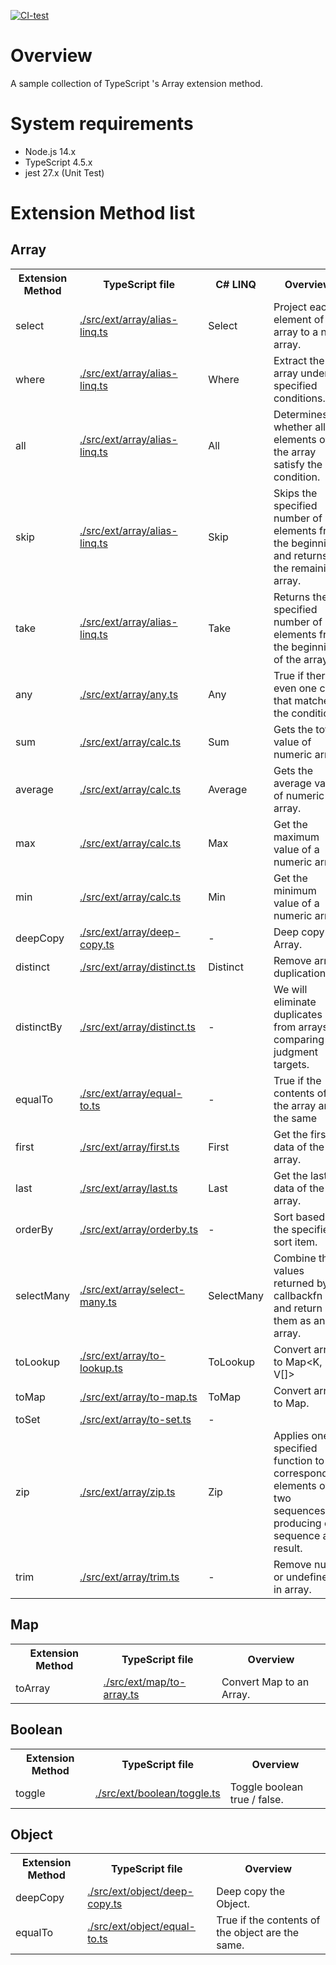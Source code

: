 [![CI-test](https://github.com/yasu-s/ts-array-ext/actions/workflows/main.yml/badge.svg?branch=master)](https://github.com/yasu-s/ts-array-ext/actions/workflows/main.yml)

# Overview

A sample collection of TypeScript 's Array extension method.

# System requirements

* Node.js 14.x
* TypeScript 4.5.x  
* jest 27.x (Unit Test)

# Extension Method list

## Array

<table>
  <tr>
    <th>Extension Method</th>
    <th>TypeScript file</th>
    <th>C# LINQ</th>
    <th>Overview</th>
  </tr>
  <tr>
    <td>select</td>
    <td><a href="./src/ext/array/alias-linq.ts">./src/ext/array/alias-linq.ts</a></td>
    <td>Select</td>
    <td>
      Project each element of the array to a new array.
    </td>
  </tr>  
  <tr>
    <td>where</td>
    <td><a href="./src/ext/array/alias-linq.ts">./src/ext/array/alias-linq.ts</a></td>
    <td>Where</td>
    <td>
      Extract the array under specified conditions.
    </td>
  </tr>  
  <tr>
    <td>all</td>
    <td><a href="./src/ext/array/alias-linq.ts">./src/ext/array/alias-linq.ts</a></td>
    <td>All</td>
    <td>
      Determines whether all elements of the array satisfy the condition.
    </td>
  </tr>  
  <tr>
    <td>skip</td>
    <td><a href="./src/ext/array/alias-linq.ts">./src/ext/array/alias-linq.ts</a></td>
    <td>Skip</td>
    <td>
      Skips the specified number of elements from the beginning and returns the remaining array.
    </td>
  </tr>  
  <tr>
    <td>take</td>
    <td><a href="./src/ext/array/alias-linq.ts">./src/ext/array/alias-linq.ts</a></td>
    <td>Take</td>
    <td>
      Returns the specified number of elements from the beginning of the array.
    </td>
  </tr>

  <tr>
    <td>any</td>
    <td><a href="./src/ext/array/any.ts">./src/ext/array/any.ts</a></td>
    <td>Any</td>
    <td>
      True if there is even one case that matches the condition
    </td>
  </tr>  

  <tr>
    <td>sum</td>
    <td><a href="./src/ext/array/calc.ts">./src/ext/array/calc.ts</a></td>
    <td>Sum</td>
    <td>
      Gets the total value of numeric array.
    </td>
  </tr>  
  <tr>
    <td>average</td>
    <td><a href="./src/ext/array/calc.ts">./src/ext/array/calc.ts</a></td>
    <td>Average</td>
    <td>
      Gets the average value of numeric array.
    </td>
  </tr>  
  <tr>
    <td>max</td>
    <td><a href="./src/ext/array/calc.ts">./src/ext/array/calc.ts</a></td>
    <td>Max</td>
    <td>
      Get the maximum value of a numeric array.
    </td>
  </tr>  
  <tr>
    <td>min</td>
    <td><a href="./src/ext/array/calc.ts">./src/ext/array/calc.ts</a></td>
    <td>Min</td>
    <td>
      Get the minimum value of a numeric array.
    </td>
  </tr>  

  <tr>
    <td>deepCopy</td>
    <td><a href="./src/ext/array/deep-copy.ts">./src/ext/array/deep-copy.ts</a></td>
    <td>-</td>
    <td>
      Deep copy the Array.
    </td>
  </tr>  

  <tr>
    <td>distinct</td>
    <td><a href="./src/ext/array/distinct.ts">./src/ext/array/distinct.ts</a></td>
    <td>Distinct</td>
    <td>
      Remove array duplication.
    </td>
  </tr>  
  <tr>
    <td>distinctBy</td>
    <td><a href="./src/ext/array/distinct.ts">./src/ext/array/distinct.ts</a></td>
    <td>-</td>
    <td>
      We will eliminate duplicates from arrays by comparing judgment targets.
    </td>
  </tr>  


  <tr>
    <td>equalTo</td>
    <td><a href="./src/ext/array/equal-to.ts">./src/ext/array/equal-to.ts</a></td>
    <td>-</td>
    <td>
      True if the contents of the array are the same
    </td>
  </tr>  

  <tr>
    <td>first</td>
    <td><a href="./src/ext/array/first.ts">./src/ext/array/first.ts</a></td>
    <td>First</td>
    <td>
      Get the first data of the array.
    </td>
  </tr>  

  <tr>
    <td>last</td>
    <td><a href="./src/ext/array/last.ts">./src/ext/array/last.ts</a></td>
    <td>Last</td>
    <td>
      Get the last data of the array.
    </td>
  </tr>  

  <tr>
    <td>orderBy</td>
    <td><a href="./src/ext/array/orderby.ts">./src/ext/array/orderby.ts</a></td>
    <td>-</td>
    <td>
      Sort based on the specified sort item.
    </td>
  </tr>  

  <tr>
    <td>selectMany</td>
    <td><a href="./src/ext/array/select-many.ts">./src/ext/array/select-many.ts</a></td>
    <td>SelectMany</td>
    <td>
      Combine the values returned by callbackfn and return them as an array.
    </td>
  </tr>  

  <tr>
    <td>toLookup</td>
    <td><a href="./src/ext/array/to-lookup.ts">./src/ext/array/to-lookup.ts</a></td>
    <td>ToLookup</td>
    <td>
      Convert array to Map&lt;K, V[]&gt;
    </td>
  </tr>  

  <tr>
    <td>toMap</td>
    <td><a href="./src/ext/array/to-map.ts">./src/ext/array/to-map.ts</a></td>
    <td>ToMap</td>
    <td>
      Convert array to Map.
    </td>
  </tr>  
  
  <tr>
    <td>toSet</td>
    <td><a href="./src/ext/array/to-set.ts">./src/ext/array/to-set.ts</a></td>
    <td>-</td>
    <td>
    </td>
  </tr>  

  <tr>
    <td>zip</td>
    <td><a href="./src/ext/array/zip.ts">./src/ext/array/zip.ts</a></td>
    <td>Zip</td>
    <td>
      Applies one specified function to corresponding elements of two sequences, producing one sequence as a result.
    </td>
  </tr>

  <tr>
    <td>trim</td>
    <td><a href="./src/ext/array/trim.ts">./src/ext/array/trim.ts</a></td>
    <td>-</td>
    <td>
      Remove null or undefined in array.
    </td>
  </tr>
</table>

## Map

<table>
  <tr>
    <th>Extension Method</th>
    <th>TypeScript file</th>
    <th>Overview</th>
  </tr>
  <tr>
    <td>toArray</td>
    <td><a href="./src/ext/map/to-array.ts">./src/ext/map/to-array.ts</a></td>
    <td>
      Convert Map to an Array.
    </td>
  </tr>  
</table>

## Boolean

<table>
  <tr>
    <th>Extension Method</th>
    <th>TypeScript file</th>
    <th>Overview</th>
  </tr>
  <tr>
    <td>toggle</td>
    <td><a href="./src/ext/boolean/toggle.ts">./src/ext/boolean/toggle.ts</a></td>
    <td>
      Toggle boolean true / false.
    </td>
  </tr>  
</table>


## Object

<table>
  <tr>
    <th>Extension Method</th>
    <th>TypeScript file</th>
    <th>Overview</th>
  </tr>
  <tr>
    <td>deepCopy</td>
    <td><a href="./src/ext/object/deep-copy.ts">./src/ext/object/deep-copy.ts</a></td>
    <td>
      Deep copy the Object.
    </td>
  </tr>  
  <tr>
    <td>equalTo</td>
    <td><a href="./src/ext/object/equal-to.ts">./src/ext/object/equal-to.ts</a></td>
    <td>
      True if the contents of the object are the same.
    </td>
  </tr>  
</table>

